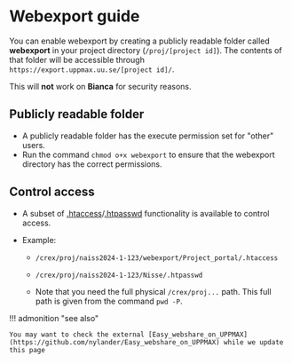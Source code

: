 # Webexport guide

You can enable webexport by creating a publicly readable folder called **webexport** in your project directory (``/proj/[project id]``). The contents of that folder will be accessible through `https://export.uppmax.uu.se/[project id]/`.

This will **not** work on **Bianca** for security reasons.

## Publicly readable folder

- A publicly readable folder has the execute permission set for "other" users.
- Run the command ``chmod o+x webexport`` to ensure that the webexport directory has the correct permissions.

## Control access

- A subset of [.htaccess](https://httpd.apache.org/docs/current/howto/htaccess.html)/[.htpasswd](https://httpd.apache.org/docs/2.4/programs/htpasswd.html) functionality is available to control access.

- Example:
    - ``/crex/proj/naiss2024-1-123/webexport/Project_portal/.htaccess``
    - ``/crex/proj/naiss2024-1-123/Nisse/.htpasswd``

    - Note that you need the full physical ``/crex/proj...`` path. This full path is given from the command ``pwd -P``.

!!! admonition "see also"

    You may want to check the external [Easy_webshare_on_UPPMAX](https://github.com/nylander/Easy_webshare_on_UPPMAX) while we update this page
